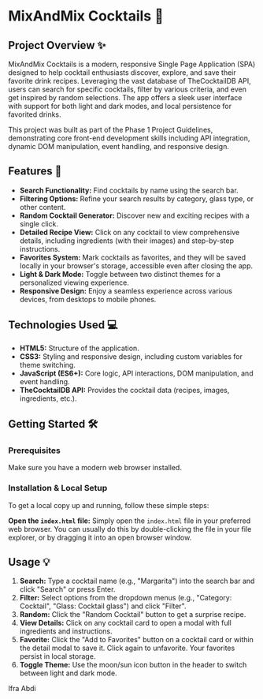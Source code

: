 # MixAndMix Cocktails 🍹

## Project Overview ✨
MixAndMix Cocktails is a modern, responsive Single Page Application (SPA) designed to help cocktail enthusiasts discover, explore, and save their favorite drink recipes. Leveraging the vast database of TheCocktailDB API, users can search for specific cocktails, filter by various criteria, and even get inspired by random selections. The app offers a sleek user interface with support for both light and dark modes, and local persistence for favorited drinks.

This project was built as part of the Phase 1 Project Guidelines, demonstrating core front-end development skills including API integration, dynamic DOM manipulation, event handling, and responsive design.

## Features 🚀
* **Search Functionality:** Find cocktails by name using the search bar.
* **Filtering Options:** Refine your search results by category, glass type, or  other  content.
* **Random Cocktail Generator:** Discover new and exciting recipes with a single click.
* **Detailed Recipe View:** Click on any cocktail to view comprehensive details, including ingredients (with their images) and step-by-step instructions.
* **Favorites System:** Mark cocktails as favorites, and they will be saved locally in your browser's storage, accessible even after closing the app.
* **Light & Dark Mode:** Toggle between two distinct themes for a personalized viewing experience.
* **Responsive Design:** Enjoy a seamless experience across various devices, from desktops to mobile phones.

## Technologies Used 💻
* **HTML5:** Structure of the application.
* **CSS3:** Styling and responsive design, including custom variables for theme switching.
* **JavaScript (ES6+):** Core logic, API interactions, DOM manipulation, and event handling.
* **TheCocktailDB API:** Provides the cocktail data (recipes, images, ingredients, etc.).

## Getting Started 🛠

### Prerequisites
Make sure you have a modern web browser installed.

### Installation & Local Setup
To get a local copy up and running, follow these simple steps:

 **Open the `index.html` file:**
    Simply open the `index.html` file in your preferred web browser. You can usually do this by double-clicking the file in your file explorer, or by dragging it into an open browser window.

## Usage 💡
1.  **Search:** Type a cocktail name (e.g., "Margarita") into the search bar and click "Search" or press Enter.
2.  **Filter:** Select options from the dropdown menus (e.g., "Category: Cocktail", "Glass: Cocktail glass") and click "Filter".
3.  **Random:** Click the "Random Cocktail" button to get a surprise recipe.
4.  **View Details:** Click on any cocktail card to open a modal with full ingredients and instructions.
5.  **Favorite:** Click the "Add to Favorites" button on a cocktail card or within the detail modal to save it. Click again to unfavorite. Your favorites persist in local storage.
6.  **Toggle Theme:** Use the moon/sun icon button in the header to switch between light and dark mode.

Ifra Abdi
